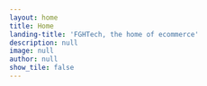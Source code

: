 ```yaml
---
layout: home
title: Home
landing-title: 'FGHTech, the home of ecommerce'
description: null
image: null
author: null
show_tile: false
---
```


